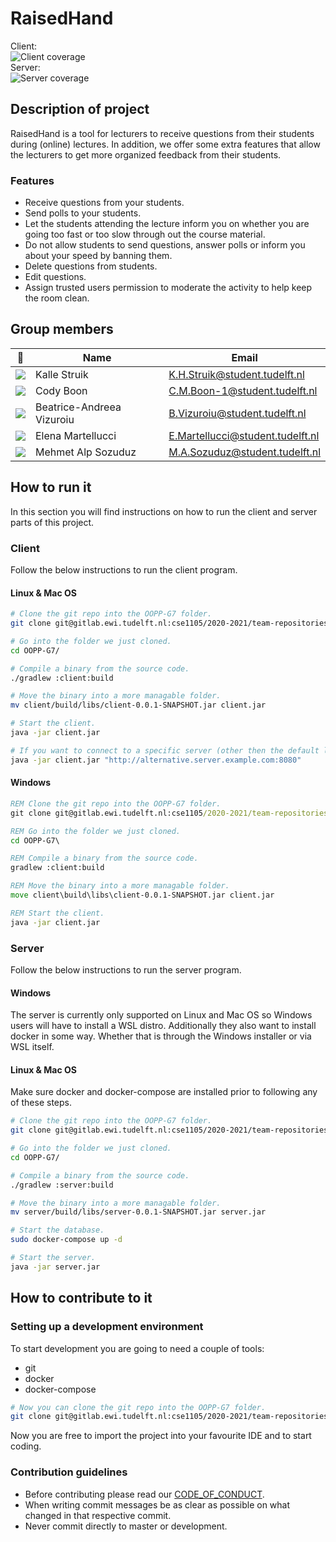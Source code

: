 # RaisedHand
Client:  
![Client coverage](https://gitlab.ewi.tudelft.nl/cse1105/2020-2021/team-repositories/oopp-group-07/repository-template/badges/master/coverage.svg?job=client-test)  
Server:  
![Server coverage](https://gitlab.ewi.tudelft.nl/cse1105/2020-2021/team-repositories/oopp-group-07/repository-template/badges/master/coverage.svg?job=server-test)  


## Description of project
RaisedHand is a tool for lecturers to receive questions from their students during (online) lectures. In addition, we offer some extra features that allow the lecturers to get more organized feedback from their students.

### Features
- Receive questions from your students.
- Send polls to your students.
- Let the students attending the lecture inform you on whether you are going too fast or too slow through out the course material. 
- Do not allow students to send questions, answer polls or inform you about your speed by banning them.
- Delete questions from students.
- Edit questions.
- Assign trusted users permission to moderate the activity to help keep the room clean.


## Group members

| 📸 | Name | Email |
|---|---|---|
| ![](https://kallestruik.nl/images/self/128x128.png) | Kalle Struik | K.H.Struik@student.tudelft.nl |
| ![](https://cdn.discordapp.com/attachments/479231854193672212/813004391971291146/pf_128x128.jpg) | Cody Boon | C.M.Boon-1@student.tudelft.nl |
| ![](https://media.discordapp.net/attachments/813111618551939074/813112292198842448/Eu_res.png) | Beatrice-Andreea Vizuroiu | B.Vizuroiu@student.tudelft.nl |
| ![](https://cdn.discordapp.com/attachments/402133604379000838/813470529418821702/IMG_3489_1.JPG) | Elena Martellucci | E.Martellucci@student.tudelft.nl |
| ![](https://cdn.discordapp.com/attachments/814137071756247053/814138914611658772/photo.jpg) | Mehmet Alp Sozuduz | M.A.Sozuduz@student.tudelft.nl |


## How to run it
In this section you will find instructions on how to run the client and server parts of this project.

### Client
Follow the below instructions to run the client program.

#### Linux & Mac OS
```sh
# Clone the git repo into the OOPP-G7 folder.
git clone git@gitlab.ewi.tudelft.nl:cse1105/2020-2021/team-repositories/oopp-group-07/repository-template.git OOPP-G7

# Go into the folder we just cloned.
cd OOPP-G7/

# Compile a binary from the source code.
./gradlew :client:build

# Move the binary into a more managable folder.
mv client/build/libs/client-0.0.1-SNAPSHOT.jar client.jar

# Start the client.
java -jar client.jar

# If you want to connect to a specific server (other then the default localhost:8080) you can specify it as a command line argument to the client.
java -jar client.jar "http://alternative.server.example.com:8080" 
```

#### Windows
```bat
REM Clone the git repo into the OOPP-G7 folder.
git clone git@gitlab.ewi.tudelft.nl:cse1105/2020-2021/team-repositories/oopp-group-07/repository-template.git OOPP-G7

REM Go into the folder we just cloned.
cd OOPP-G7\

REM Compile a binary from the source code.
gradlew :client:build

REM Move the binary into a more managable folder.
move client\build\libs\client-0.0.1-SNAPSHOT.jar client.jar

REM Start the client.
java -jar client.jar
```

### Server
Follow the below instructions to run the server program.

#### Windows
The server is currently only supported on Linux and Mac OS so Windows users will have to install a WSL distro. Additionally they also want to install docker in some way. Whether that is through the Windows installer or via WSL itself.

#### Linux & Mac OS
Make sure docker and docker-compose are installed prior to following any of these steps.
```sh
# Clone the git repo into the OOPP-G7 folder.
git clone git@gitlab.ewi.tudelft.nl:cse1105/2020-2021/team-repositories/oopp-group-07/repository-template.git OOPP-G7

# Go into the folder we just cloned.
cd OOPP-G7/

# Compile a binary from the source code.
./gradlew :server:build

# Move the binary into a more managable folder.
mv server/build/libs/server-0.0.1-SNAPSHOT.jar server.jar

# Start the database.
sudo docker-compose up -d

# Start the server.
java -jar server.jar
```


## How to contribute to it

### Setting up a development environment
To start development you are going to need a couple of tools:
- git
- docker
- docker-compose

```sh
# Now you can clone the git repo into the OOPP-G7 folder.
git clone git@gitlab.ewi.tudelft.nl:cse1105/2020-2021/team-repositories/oopp-group-07/repository-template.git OOPP-G7
```

Now you are free to import the project into your favourite IDE and to start coding.

### Contribution guidelines
- Before contributing please read our [CODE\_OF\_CONDUCT](CODE_OF_CONDUCT.md).
- When writing commit messages be as clear as possible on what changed in that respective commit.
- Never commit directly to master or development.

